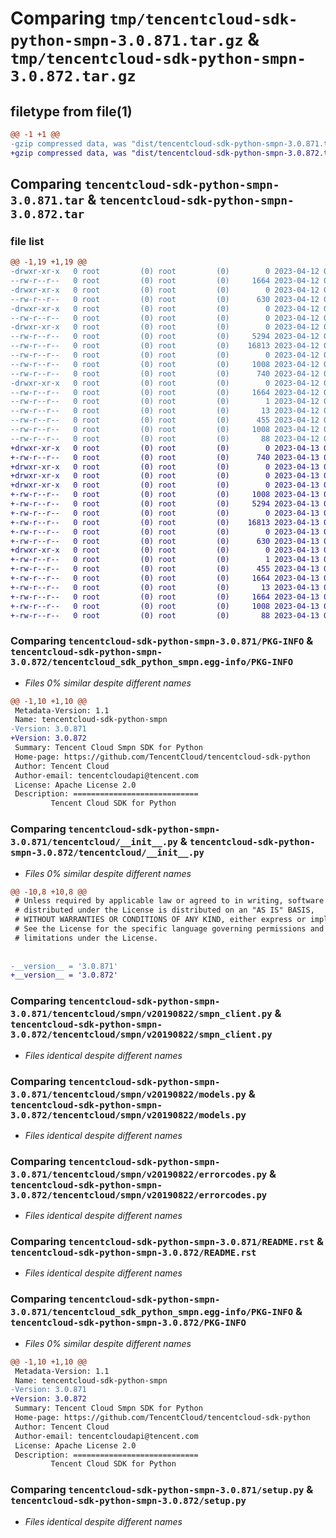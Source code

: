 # Comparing `tmp/tencentcloud-sdk-python-smpn-3.0.871.tar.gz` & `tmp/tencentcloud-sdk-python-smpn-3.0.872.tar.gz`

## filetype from file(1)

```diff
@@ -1 +1 @@
-gzip compressed data, was "dist/tencentcloud-sdk-python-smpn-3.0.871.tar", last modified: Wed Apr 12 00:39:31 2023, max compression
+gzip compressed data, was "dist/tencentcloud-sdk-python-smpn-3.0.872.tar", last modified: Thu Apr 13 00:55:56 2023, max compression
```

## Comparing `tencentcloud-sdk-python-smpn-3.0.871.tar` & `tencentcloud-sdk-python-smpn-3.0.872.tar`

### file list

```diff
@@ -1,19 +1,19 @@
-drwxr-xr-x   0 root         (0) root         (0)        0 2023-04-12 00:39:31.000000 tencentcloud-sdk-python-smpn-3.0.871/
--rw-r--r--   0 root         (0) root         (0)     1664 2023-04-12 00:39:31.000000 tencentcloud-sdk-python-smpn-3.0.871/PKG-INFO
-drwxr-xr-x   0 root         (0) root         (0)        0 2023-04-12 00:39:31.000000 tencentcloud-sdk-python-smpn-3.0.871/tencentcloud/
--rw-r--r--   0 root         (0) root         (0)      630 2023-04-12 00:39:31.000000 tencentcloud-sdk-python-smpn-3.0.871/tencentcloud/__init__.py
-drwxr-xr-x   0 root         (0) root         (0)        0 2023-04-12 00:39:31.000000 tencentcloud-sdk-python-smpn-3.0.871/tencentcloud/smpn/
--rw-r--r--   0 root         (0) root         (0)        0 2023-04-12 00:39:31.000000 tencentcloud-sdk-python-smpn-3.0.871/tencentcloud/smpn/__init__.py
-drwxr-xr-x   0 root         (0) root         (0)        0 2023-04-12 00:39:31.000000 tencentcloud-sdk-python-smpn-3.0.871/tencentcloud/smpn/v20190822/
--rw-r--r--   0 root         (0) root         (0)     5294 2023-04-12 00:39:31.000000 tencentcloud-sdk-python-smpn-3.0.871/tencentcloud/smpn/v20190822/smpn_client.py
--rw-r--r--   0 root         (0) root         (0)    16813 2023-04-12 00:39:31.000000 tencentcloud-sdk-python-smpn-3.0.871/tencentcloud/smpn/v20190822/models.py
--rw-r--r--   0 root         (0) root         (0)        0 2023-04-12 00:39:31.000000 tencentcloud-sdk-python-smpn-3.0.871/tencentcloud/smpn/v20190822/__init__.py
--rw-r--r--   0 root         (0) root         (0)     1008 2023-04-12 00:39:31.000000 tencentcloud-sdk-python-smpn-3.0.871/tencentcloud/smpn/v20190822/errorcodes.py
--rw-r--r--   0 root         (0) root         (0)      740 2023-04-12 00:39:31.000000 tencentcloud-sdk-python-smpn-3.0.871/README.rst
-drwxr-xr-x   0 root         (0) root         (0)        0 2023-04-12 00:39:31.000000 tencentcloud-sdk-python-smpn-3.0.871/tencentcloud_sdk_python_smpn.egg-info/
--rw-r--r--   0 root         (0) root         (0)     1664 2023-04-12 00:39:31.000000 tencentcloud-sdk-python-smpn-3.0.871/tencentcloud_sdk_python_smpn.egg-info/PKG-INFO
--rw-r--r--   0 root         (0) root         (0)        1 2023-04-12 00:39:31.000000 tencentcloud-sdk-python-smpn-3.0.871/tencentcloud_sdk_python_smpn.egg-info/dependency_links.txt
--rw-r--r--   0 root         (0) root         (0)       13 2023-04-12 00:39:31.000000 tencentcloud-sdk-python-smpn-3.0.871/tencentcloud_sdk_python_smpn.egg-info/top_level.txt
--rw-r--r--   0 root         (0) root         (0)      455 2023-04-12 00:39:31.000000 tencentcloud-sdk-python-smpn-3.0.871/tencentcloud_sdk_python_smpn.egg-info/SOURCES.txt
--rw-r--r--   0 root         (0) root         (0)     1008 2023-04-12 00:39:31.000000 tencentcloud-sdk-python-smpn-3.0.871/setup.py
--rw-r--r--   0 root         (0) root         (0)       88 2023-04-12 00:39:31.000000 tencentcloud-sdk-python-smpn-3.0.871/setup.cfg
+drwxr-xr-x   0 root         (0) root         (0)        0 2023-04-13 00:55:56.000000 tencentcloud-sdk-python-smpn-3.0.872/
+-rw-r--r--   0 root         (0) root         (0)      740 2023-04-13 00:55:56.000000 tencentcloud-sdk-python-smpn-3.0.872/README.rst
+drwxr-xr-x   0 root         (0) root         (0)        0 2023-04-13 00:55:56.000000 tencentcloud-sdk-python-smpn-3.0.872/tencentcloud/
+drwxr-xr-x   0 root         (0) root         (0)        0 2023-04-13 00:55:56.000000 tencentcloud-sdk-python-smpn-3.0.872/tencentcloud/smpn/
+drwxr-xr-x   0 root         (0) root         (0)        0 2023-04-13 00:55:56.000000 tencentcloud-sdk-python-smpn-3.0.872/tencentcloud/smpn/v20190822/
+-rw-r--r--   0 root         (0) root         (0)     1008 2023-04-13 00:55:56.000000 tencentcloud-sdk-python-smpn-3.0.872/tencentcloud/smpn/v20190822/errorcodes.py
+-rw-r--r--   0 root         (0) root         (0)     5294 2023-04-13 00:55:56.000000 tencentcloud-sdk-python-smpn-3.0.872/tencentcloud/smpn/v20190822/smpn_client.py
+-rw-r--r--   0 root         (0) root         (0)        0 2023-04-13 00:55:56.000000 tencentcloud-sdk-python-smpn-3.0.872/tencentcloud/smpn/v20190822/__init__.py
+-rw-r--r--   0 root         (0) root         (0)    16813 2023-04-13 00:55:56.000000 tencentcloud-sdk-python-smpn-3.0.872/tencentcloud/smpn/v20190822/models.py
+-rw-r--r--   0 root         (0) root         (0)        0 2023-04-13 00:55:56.000000 tencentcloud-sdk-python-smpn-3.0.872/tencentcloud/smpn/__init__.py
+-rw-r--r--   0 root         (0) root         (0)      630 2023-04-13 00:55:56.000000 tencentcloud-sdk-python-smpn-3.0.872/tencentcloud/__init__.py
+drwxr-xr-x   0 root         (0) root         (0)        0 2023-04-13 00:55:56.000000 tencentcloud-sdk-python-smpn-3.0.872/tencentcloud_sdk_python_smpn.egg-info/
+-rw-r--r--   0 root         (0) root         (0)        1 2023-04-13 00:55:56.000000 tencentcloud-sdk-python-smpn-3.0.872/tencentcloud_sdk_python_smpn.egg-info/dependency_links.txt
+-rw-r--r--   0 root         (0) root         (0)      455 2023-04-13 00:55:56.000000 tencentcloud-sdk-python-smpn-3.0.872/tencentcloud_sdk_python_smpn.egg-info/SOURCES.txt
+-rw-r--r--   0 root         (0) root         (0)     1664 2023-04-13 00:55:56.000000 tencentcloud-sdk-python-smpn-3.0.872/tencentcloud_sdk_python_smpn.egg-info/PKG-INFO
+-rw-r--r--   0 root         (0) root         (0)       13 2023-04-13 00:55:56.000000 tencentcloud-sdk-python-smpn-3.0.872/tencentcloud_sdk_python_smpn.egg-info/top_level.txt
+-rw-r--r--   0 root         (0) root         (0)     1664 2023-04-13 00:55:56.000000 tencentcloud-sdk-python-smpn-3.0.872/PKG-INFO
+-rw-r--r--   0 root         (0) root         (0)     1008 2023-04-13 00:55:56.000000 tencentcloud-sdk-python-smpn-3.0.872/setup.py
+-rw-r--r--   0 root         (0) root         (0)       88 2023-04-13 00:55:56.000000 tencentcloud-sdk-python-smpn-3.0.872/setup.cfg
```

### Comparing `tencentcloud-sdk-python-smpn-3.0.871/PKG-INFO` & `tencentcloud-sdk-python-smpn-3.0.872/tencentcloud_sdk_python_smpn.egg-info/PKG-INFO`

 * *Files 0% similar despite different names*

```diff
@@ -1,10 +1,10 @@
 Metadata-Version: 1.1
 Name: tencentcloud-sdk-python-smpn
-Version: 3.0.871
+Version: 3.0.872
 Summary: Tencent Cloud Smpn SDK for Python
 Home-page: https://github.com/TencentCloud/tencentcloud-sdk-python
 Author: Tencent Cloud
 Author-email: tencentcloudapi@tencent.com
 License: Apache License 2.0
 Description: ============================
         Tencent Cloud SDK for Python
```

### Comparing `tencentcloud-sdk-python-smpn-3.0.871/tencentcloud/__init__.py` & `tencentcloud-sdk-python-smpn-3.0.872/tencentcloud/__init__.py`

 * *Files 0% similar despite different names*

```diff
@@ -10,8 +10,8 @@
 # Unless required by applicable law or agreed to in writing, software
 # distributed under the License is distributed on an "AS IS" BASIS,
 # WITHOUT WARRANTIES OR CONDITIONS OF ANY KIND, either express or implied.
 # See the License for the specific language governing permissions and
 # limitations under the License.
 
 
-__version__ = '3.0.871'
+__version__ = '3.0.872'
```

### Comparing `tencentcloud-sdk-python-smpn-3.0.871/tencentcloud/smpn/v20190822/smpn_client.py` & `tencentcloud-sdk-python-smpn-3.0.872/tencentcloud/smpn/v20190822/smpn_client.py`

 * *Files identical despite different names*

### Comparing `tencentcloud-sdk-python-smpn-3.0.871/tencentcloud/smpn/v20190822/models.py` & `tencentcloud-sdk-python-smpn-3.0.872/tencentcloud/smpn/v20190822/models.py`

 * *Files identical despite different names*

### Comparing `tencentcloud-sdk-python-smpn-3.0.871/tencentcloud/smpn/v20190822/errorcodes.py` & `tencentcloud-sdk-python-smpn-3.0.872/tencentcloud/smpn/v20190822/errorcodes.py`

 * *Files identical despite different names*

### Comparing `tencentcloud-sdk-python-smpn-3.0.871/README.rst` & `tencentcloud-sdk-python-smpn-3.0.872/README.rst`

 * *Files identical despite different names*

### Comparing `tencentcloud-sdk-python-smpn-3.0.871/tencentcloud_sdk_python_smpn.egg-info/PKG-INFO` & `tencentcloud-sdk-python-smpn-3.0.872/PKG-INFO`

 * *Files 0% similar despite different names*

```diff
@@ -1,10 +1,10 @@
 Metadata-Version: 1.1
 Name: tencentcloud-sdk-python-smpn
-Version: 3.0.871
+Version: 3.0.872
 Summary: Tencent Cloud Smpn SDK for Python
 Home-page: https://github.com/TencentCloud/tencentcloud-sdk-python
 Author: Tencent Cloud
 Author-email: tencentcloudapi@tencent.com
 License: Apache License 2.0
 Description: ============================
         Tencent Cloud SDK for Python
```

### Comparing `tencentcloud-sdk-python-smpn-3.0.871/setup.py` & `tencentcloud-sdk-python-smpn-3.0.872/setup.py`

 * *Files identical despite different names*

